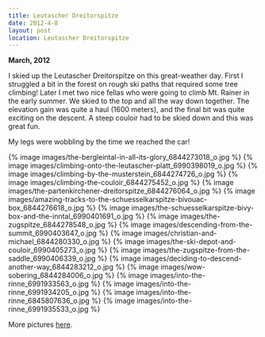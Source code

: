 ```yaml
---
title: Leutascher Dreitorspitze
date: 2012-4-8
layout: post
location: Leutascher Dreitorspitze
---
```


**March, 2012**
  
  
I skied up the Leutascher Dreitorspitze on this great-weather day. First
I struggled a bit in the forest on rough ski paths that required some tree
climbing! Later I met two nice fellas who were going to climb Mt. Rainer
in the early summer. We skied to the top and all the way down together.
The elevation gain was quite a haul (1600 meters), and the final bit was
quite exciting on the descent. A steep couloir had to be skied down and
this was great fun.
  
  
My legs were wobbling by the time we reached the car!
  
{% image images/the-bergleintal-in-all-its-glory_6844273018_o.jpg %}
{% image images/climbing-onto-the-leutascher-platt_6990398019_o.jpg %}
{% image images/climbing-by-the-musterstein_6844274726_o.jpg %}
{% image images/climbing-the-couloir_6844275452_o.jpg %}
{% image images/the-partenkirchener-dreitorspitze_6844276064_o.jpg %}
{% image images/amazing-tracks-to-the-schuesselkarspitze-bivouac-box_6844276618_o.jpg %}
{% image images/the-schuesselkarspitze-bivy-box-and-the-inntal_6990401691_o.jpg %}
{% image images/the-zugspitze_6844278548_o.jpg %}
{% image images/descending-from-the-summit_6990403647_o.jpg %}
{% image images/christian-and-michael_6844280330_o.jpg %}
{% image images/the-ski-depot-and-couloir_6990405273_o.jpg %}
{% image images/the-zugspitze-from-the-saddle_6990406339_o.jpg %}
{% image images/deciding-to-descend-another-way_6844283212_o.jpg %}
{% image images/wow-sobering_6844284006_o.jpg %}
{% image images/into-the-rinne_6991933563_o.jpg %}
{% image images/into-the-rinne_6991934205_o.jpg %}
{% image images/into-the-rinne_6845807636_o.jpg %}
{% image images/into-the-rinne_6991935533_o.jpg %}

More pictures [here](https://www.flickr.com/photos/ripsawridge/sets/72157629604987691/with/6845807636/).
